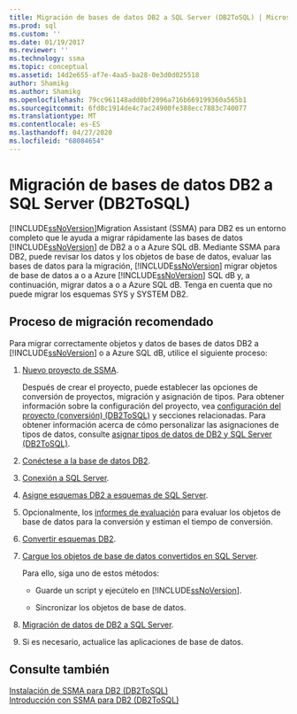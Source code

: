 ```yaml
---
title: Migración de bases de datos DB2 a SQL Server (DB2ToSQL) | Microsoft Docs
ms.prod: sql
ms.custom: ''
ms.date: 01/19/2017
ms.reviewer: ''
ms.technology: ssma
ms.topic: conceptual
ms.assetid: 14d2e655-af7e-4aa5-ba28-0e3d0d025518
author: Shamikg
ms.author: Shamikg
ms.openlocfilehash: 79cc961148add0bf2096a716b669199360a565b1
ms.sourcegitcommit: 6fd8c1914de4c7ac24900fe388ecc7883c740077
ms.translationtype: MT
ms.contentlocale: es-ES
ms.lasthandoff: 04/27/2020
ms.locfileid: "68084654"
---
```

# <a name="migrating-db2-databases-to-sql-server-db2tosql"></a>Migración de bases de datos DB2 a SQL Server (DB2ToSQL)
[!INCLUDE[ssNoVersion](../../includes/ssnoversion-md.md)]Migration Assistant (SSMA) para DB2 es un entorno completo que le ayuda a migrar rápidamente las bases de datos [!INCLUDE[ssNoVersion](../../includes/ssnoversion-md.md)] de DB2 a o a Azure SQL dB. Mediante SSMA para DB2, puede revisar los datos y los objetos de base de datos, evaluar las bases de datos para la migración, [!INCLUDE[ssNoVersion](../../includes/ssnoversion-md.md)] migrar objetos de base de datos a o a Azure [!INCLUDE[ssNoVersion](../../includes/ssnoversion-md.md)] SQL dB y, a continuación, migrar datos a o a Azure SQL dB. Tenga en cuenta que no puede migrar los esquemas SYS y SYSTEM DB2.  
  
## <a name="recommended-migration-process"></a>Proceso de migración recomendado  
Para migrar correctamente objetos y datos de bases de datos DB2 a [!INCLUDE[ssNoVersion](../../includes/ssnoversion-md.md)] o a Azure SQL dB, utilice el siguiente proceso:  
  
1.  [Nuevo proyecto de SSMA](https://msdn.microsoft.com/66437b45-4686-4fc7-a91b-ebde45e0f1b0).  
  
    Después de crear el proyecto, puede establecer las opciones de conversión de proyectos, migración y asignación de tipos. Para obtener información sobre la configuración del proyecto, vea [configuración del proyecto &#40;conversión&#41; &#40;DB2ToSQL&#41;](../../ssma/db2/project-settings-conversion-db2tosql.md) y secciones relacionadas. Para obtener información acerca de cómo personalizar las asignaciones de tipos de datos, consulte [asignar tipos de datos de DB2 y SQL Server &#40;DB2ToSQL&#41;](../../ssma/db2/mapping-db2-and-sql-server-data-types-db2tosql.md).  
  
2.  [Conéctese a la base de datos DB2](https://msdn.microsoft.com/5eb5801d-f0c3-4127-97c0-0b1ef49f4844).  
  
3.  [Conexión a SQL Server](https://msdn.microsoft.com/b59803cb-3cc6-41cc-8553-faf90851410e).  
  
4.  [Asigne esquemas DB2 a esquemas de SQL Server](https://msdn.microsoft.com/05ff7bd4-e60b-4f48-a893-bc2346aa9a8a).  
  
5.  Opcionalmente, los [informes de evaluación](https://msdn.microsoft.com/9e13eba0-e3cf-4205-974f-c00f982061de) para evaluar los objetos de base de datos para la conversión y estiman el tiempo de conversión.  
  
6.  [Convertir esquemas DB2](https://msdn.microsoft.com/7947efc3-ca86-4ec5-87ce-7603059c75a0).  
  
7.  [Cargue los objetos de base de datos convertidos en SQL Server](https://msdn.microsoft.com/f4ea1ced-9f9f-4a9d-88ab-81dbab64adc3).  
  
    Para ello, siga uno de estos métodos:  
  
    -   Guarde un script y ejecútelo en [!INCLUDE[ssNoVersion](../../includes/ssnoversion-md.md)].  
  
    -   Sincronizar los objetos de base de datos.  
  
8.  [Migración de datos de DB2 a SQL Server](https://msdn.microsoft.com/86cbd39f-6dac-409a-9ce1-7dd54403f84b).  
  
9. Si es necesario, actualice las aplicaciones de base de datos.  
  
## <a name="see-also"></a>Consulte también  
[Instalación de SSMA para DB2 &#40;DB2ToSQL&#41;](../../ssma/db2/installing-ssma-for-db2-db2tosql.md)  
[Introducción con SSMA para DB2 &#40;DB2ToSQL&#41;](../../ssma/db2/getting-started-with-ssma-for-db2-db2tosql.md)  
  
